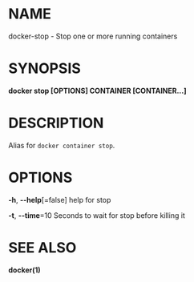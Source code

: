# NAME

docker-stop - Stop one or more running containers

# SYNOPSIS

**docker stop \[OPTIONS\] CONTAINER \[CONTAINER...\]**

# DESCRIPTION

Alias for `docker container stop`.

# OPTIONS

**-h**, **--help**\[=false\] help for stop

**-t**, **--time**=10 Seconds to wait for stop before killing it

# SEE ALSO

**docker(1)**
